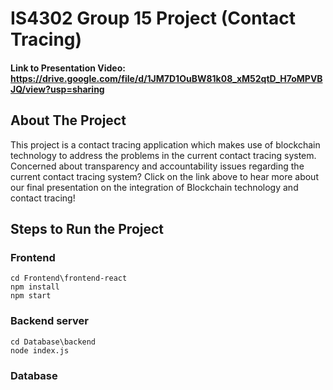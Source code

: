 # IS4302 Group 15 Project (Contact Tracing)

<!-- Link to Presentation Video -->

#### Link to Presentation Video: https://drive.google.com/file/d/1JM7D1OuBW81k08_xM52qtD_H7oMPVBJQ/view?usp=sharing

<!-- ABOUT THE PROJECT -->

## About The Project

This project is a contact tracing application which makes use of blockchain technology to address the problems in the current contact tracing system.
Concerned about transparency and accountability issues regarding the current contact tracing system?
Click on the link above to hear more about our final presentation on the integration of Blockchain technology and contact tracing!

## Steps to Run the Project

### Frontend

`cd Frontend\frontend-react`<br />
`npm install`<br />
`npm start`

### Backend server

`cd Database\backend`<br />
`node index.js`

### Database
